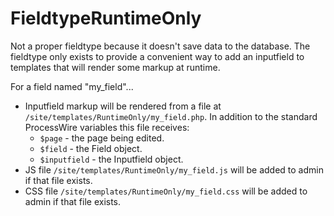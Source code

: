 # FieldtypeRuntimeOnly

Not a proper fieldtype because it doesn't save data to the database. The fieldtype only exists to provide a convenient way to add an inputfield to templates that will render some markup at runtime.

For a field named "my_field"...

* Inputfield markup will be rendered from a file at `/site/templates/RuntimeOnly/my_field.php`. In addition to the standard ProcessWire variables this file receives:
    * `$page` - the page being edited.
    * `$field` - the Field object.
    * `$inputfield` - the Inputfield object.
* JS file `/site/templates/RuntimeOnly/my_field.js` will be added to admin if that file exists.
* CSS file `/site/templates/RuntimeOnly/my_field.css` will be added to admin if that file exists.
